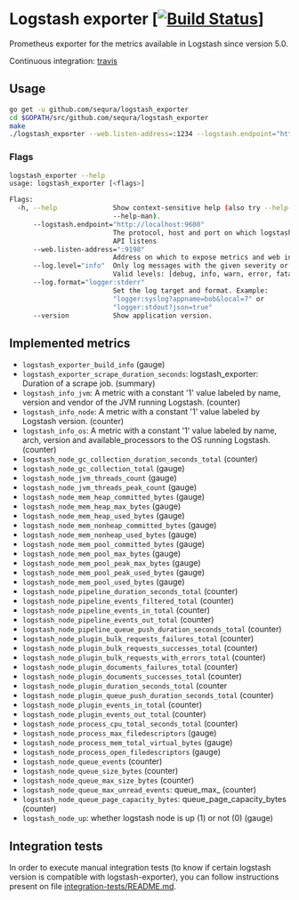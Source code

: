 # Logstash exporter [[![Build Status](https://craigg.visualstudio.com/Pipelines/_apis/build/status/logstash_exporter?branchName=master)](https://craigg.visualstudio.com/Pipelines/_build/latest?definitionId=20&branchName=master)]

Prometheus exporter for the metrics available in Logstash since version 5.0.

Continuous integration: [travis](https://travis-ci.org/sequra/logstash_exporter/)

## Usage

```bash
go get -u github.com/sequra/logstash_exporter
cd $GOPATH/src/github.com/sequra/logstash_exporter
make
./logstash_exporter --web.listen-address=:1234 --logstash.endpoint="http://localhost:1235"
```

### Flags

```sh
logstash_exporter --help
usage: logstash_exporter [<flags>]

Flags:
  -h, --help              Show context-sensitive help (also try --help-long and
                          --help-man).
      --logstash.endpoint="http://localhost:9600"
                          The protocol, host and port on which logstash metrics
                          API listens
      --web.listen-address=":9198"
                          Address on which to expose metrics and web interface.
      --log.level="info"  Only log messages with the given severity or above.
                          Valid levels: [debug, info, warn, error, fatal]
      --log.format="logger:stderr"
                          Set the log target and format. Example:
                          "logger:syslog?appname=bob&local=7" or
                          "logger:stdout?json=true"
      --version           Show application version.
```

## Implemented metrics

* `logstash_exporter_build_info` (gauge)
* `logstash_exporter_scrape_duration_seconds`: logstash_exporter: Duration of a scrape job. (summary)
* `logstash_info_jvm`: A metric with a constant '1' value labeled by name, version and vendor of the JVM running Logstash. (counter)
* `logstash_info_node`: A metric with a constant '1' value labeled by Logstash version. (counter)
* `logstash_info_os`: A metric with a constant '1' value labeled by name, arch, version and available_processors to the OS running Logstash. (counter)
* `logstash_node_gc_collection_duration_seconds_total` (counter)
* `logstash_node_gc_collection_total` (gauge)
* `logstash_node_jvm_threads_count` (gauge)
* `logstash_node_jvm_threads_peak_count` (gauge)
* `logstash_node_mem_heap_committed_bytes` (gauge)
* `logstash_node_mem_heap_max_bytes` (gauge)
* `logstash_node_mem_heap_used_bytes` (gauge)
* `logstash_node_mem_nonheap_committed_bytes` (gauge)
* `logstash_node_mem_nonheap_used_bytes` (gauge)
* `logstash_node_mem_pool_committed_bytes` (gauge)
* `logstash_node_mem_pool_max_bytes` (gauge)
* `logstash_node_mem_pool_peak_max_bytes` (gauge)
* `logstash_node_mem_pool_peak_used_bytes` (gauge)
* `logstash_node_mem_pool_used_bytes` (gauge)
* `logstash_node_pipeline_duration_seconds_total` (counter)
* `logstash_node_pipeline_events_filtered_total` (counter)
* `logstash_node_pipeline_events_in_total` (counter)
* `logstash_node_pipeline_events_out_total` (counter)
* `logstash_node_pipeline_queue_push_duration_seconds_total` (counter)
* `logstash_node_plugin_bulk_requests_failures_total` (counter)
* `logstash_node_plugin_bulk_requests_successes_total` (counter)
* `logstash_node_plugin_bulk_requests_with_errors_total` (counter)
* `logstash_node_plugin_documents_failures_total` (counter)
* `logstash_node_plugin_documents_successes_total` (counter)
* `logstash_node_plugin_duration_seconds_total` (counter
* `logstash_node_plugin_queue_push_duration_seconds_total` (counter)
* `logstash_node_plugin_events_in_total` (counter)
* `logstash_node_plugin_events_out_total` (counter)
* `logstash_node_process_cpu_total_seconds_total` (counter)
* `logstash_node_process_max_filedescriptors` (gauge)
* `logstash_node_process_mem_total_virtual_bytes` (gauge)
* `logstash_node_process_open_filedescriptors` (gauge)
* `logstash_node_queue_events` (counter)
* `logstash_node_queue_size_bytes` (counter)
* `logstash_node_queue_max_size_bytes` (counter)
* `logstash_node_queue_max_unread_events`: queue_max_ (counter)
* `logstash_node_queue_page_capacity_bytes`: queue_page_capacity_bytes (counter)
* `logstash_node_up`: whether logstash node is up (1) or not (0) (gauge)

## Integration tests
In order to execute manual integration tests (to know if certain logstash version is compatible with logstash-exporter), you can follow instructions present on file [integration-tests/README.md](integration-tests/README.md).
